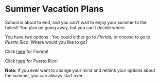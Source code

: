 # Summer Vacation Plans

School is about to end, and you can’t wait to enjoy your summer to the fullest! 
You plan on going away, but you can’t decide where. 

You have two options : You could either go to _Florida_, or choose to go to _Puerto Rico_. 
Where would you like to go?

Click [here](visiting-time.md) for Florida!

Click [here](visiting-time-PR.md) for Puerto Rico!

**Note:** If you ever want to change your mind and rethink your options about the summer, you can always start over.